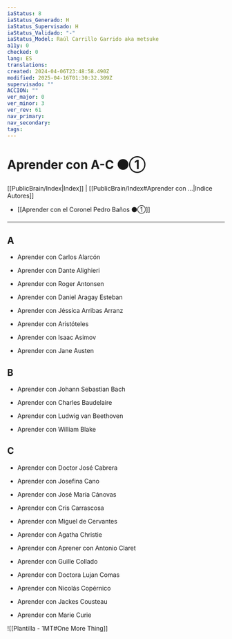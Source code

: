 ```yaml
---
iaStatus: 8
iaStatus_Generado: H
iaStatus_Supervisado: H
iaStatus_Validado: "-"
iaStatus_Model: Raúl Carrillo Garrido aka metsuke
a11y: 0
checked: 0
lang: ES
translations: 
created: 2024-04-06T23:48:58.490Z
modified: 2025-04-16T01:30:32.309Z
supervisado: ""
ACCION: ""
ver_major: 0
ver_minor: 3
ver_rev: 61
nav_primary: 
nav_secondary: 
tags:
---
```

# Aprender con A-C  ⚫①

[[PublicBrain/Index|Index]] | [[PublicBrain/Index#Aprender con ...|Indice Autores]]


* [[Aprender con el Coronel Pedro Baños ⚫①]]

---

## A

- Aprender con Carlos Alarcón
    
- Aprender con Dante Alighieri
    
- Aprender con Roger Antonsen
    
- Aprender con Daniel Aragay Esteban
    
- Aprender con Jéssica Arribas Arranz
    
- Aprender con Aristóteles
    
- Aprender con Isaac Asimov
    
- Aprender con Jane Austen
    

## B

- Aprender con Johann Sebastian Bach
    
- Aprender con Charles Baudelaire
    
- Aprender con Ludwig van Beethoven
    
- Aprender con William Blake
    

## C

- Aprender con Doctor José Cabrera
    
- Aprender con Josefina Cano
    
- Aprender con José María Cánovas
    
- Aprender con Cris Carrascosa
    
- Aprender con Miguel de Cervantes
    
- Aprender con Agatha Christie
    
- Aprender con Aprener con Antonio Claret
    
- Aprender con Guille Collado
    
- Aprender con Doctora Lujan Comas
    
- Aprender con Nicolás Copérnico
    
- Aprender con Jackes Cousteau
    
- Aprender con Marie Curie
    



![[Plantilla - 1MT#One More Thing]]